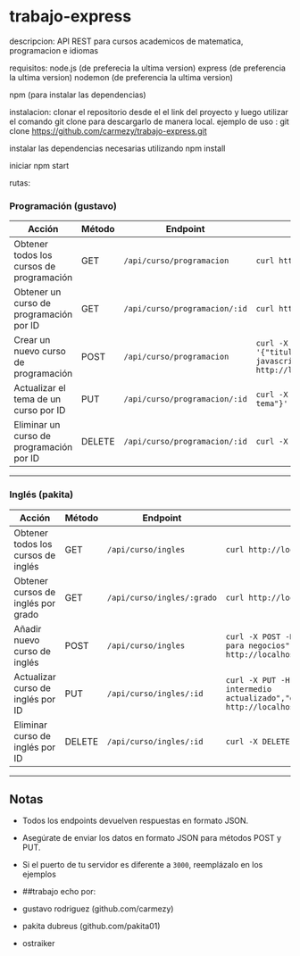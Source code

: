 # trabajo-express

descripcion: API REST para cursos academicos de matematica, programacion e idiomas

requisitos:
node.js (de preferecia la ultima version)
express (de preferencia la ultima version)
nodemon (de preferencia la ultima version)

npm (para instalar las dependencias)

instalacion:
clonar el repositorio desde el el link del proyecto y luego utilizar el comando git clone para descargarlo de manera local.
ejemplo de uso : git clone https://github.com/carmezy/trabajo-express.git

instalar las dependencias necesarias utilizando npm install

iniciar npm start

rutas:

### Programación (gustavo)

| Acción                                    | Método | Endpoint                          | Ejemplo uso                                                                                           |
|--------------------------------------------|--------|------------------------------------|-------------------------------------------------------------------------------------------------------|
| Obtener todos los cursos de programación   | GET    | `/api/curso/programacion`          | `curl http://localhost:3000/api/curso/programacion`                                                   |
| Obtener un curso de programación por ID    | GET    | `/api/curso/programacion/:id`      | `curl http://localhost:3000/api/curso/programacion/1`                                                 |
| Crear un nuevo curso de programación       | POST   | `/api/curso/programacion`          | `curl -X POST -H "Content-Type: application/json" -d '{"titulo":"aprende javascript","lenguaje":"javascript","vistas":10000,"nivel":"basico"}' http://localhost:3000/api/curso/programacion` |
| Actualizar el tema de un curso por ID      | PUT    | `/api/curso/programacion/:id`      | `curl -X PUT -H "Content-Type: application/json" -d '{"tema":"nuevo tema"}' http://localhost:3000/api/curso/programacion/1` |
| Eliminar un curso de programación por ID   | DELETE | `/api/curso/programacion/:id`      | `curl -X DELETE http://localhost:3000/api/curso/programacion/1`                                       |

---

### Inglés (pakita)

| Acción                                    | Método | Endpoint                          | Ejemplo uso                                                                                           |
|--------------------------------------------|--------|------------------------------------|-------------------------------------------------------------------------------------------------------|
| Obtener todos los cursos de inglés         | GET    | `/api/curso/ingles`               | `curl http://localhost:3000/api/curso/ingles`                                                         |
| Obtener cursos de inglés por grado         | GET    | `/api/curso/ingles/:grado`        | `curl http://localhost:3000/api/curso/ingles/avanzado`                                                |
| Añadir nuevo curso de inglés               | POST   | `/api/curso/ingles`               | `curl -X POST -H "Content-Type: application/json" -d '{"titulo":"ingles para negocios","grado":"avanzado","vistas":5000,"nivel":"avanzado"}' http://localhost:3000/api/curso/ingles` |
| Actualizar curso de inglés por ID          | PUT    | `/api/curso/ingles/:id`           | `curl -X PUT -H "Content-Type: application/json" -d '{"titulo":"ingles intermedio actualizado","grado":"intermedio","vistas":20000,"nivel":"intermedio"}' http://localhost:3000/api/curso/ingles/2` |
| Eliminar curso de inglés por ID            | DELETE | `/api/curso/ingles/:id`           | `curl -X DELETE http://localhost:3000/api/curso/ingles/2`                                             |

---

## Notas

- Todos los endpoints devuelven respuestas en formato JSON.
- Asegúrate de enviar los datos en formato JSON para métodos POST y PUT.
- Si el puerto de tu servidor es diferente a `3000`, reemplázalo en los ejemplos

- ##trabajo echo por:

- gustavo rodriguez (github.com/carmezy)
- pakita dubreus (github.com/pakita01)
- ostraiker 
